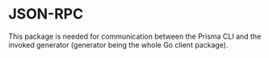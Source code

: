 # JSON-RPC

This package is needed for communication between the Prisma CLI and the invoked generator (generator being the whole Go
client package).
